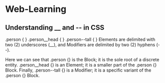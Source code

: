 # Web-Learning

## Understanding __ and -- in CSS
.person { }
.person__head { }
.person--tall { }
Elements are delimited with two (2) underscores (__), and Modifiers are delimited by two (2) hyphens (--).

Here we can see that .person {} is the Block; it is the sole root of a discrete entity. .person__head {} is an Element; it is a smaller part of the .person {} Block. Finally, .person--tall {} is a Modifier; it is a specific variant of the .person {} Block.
